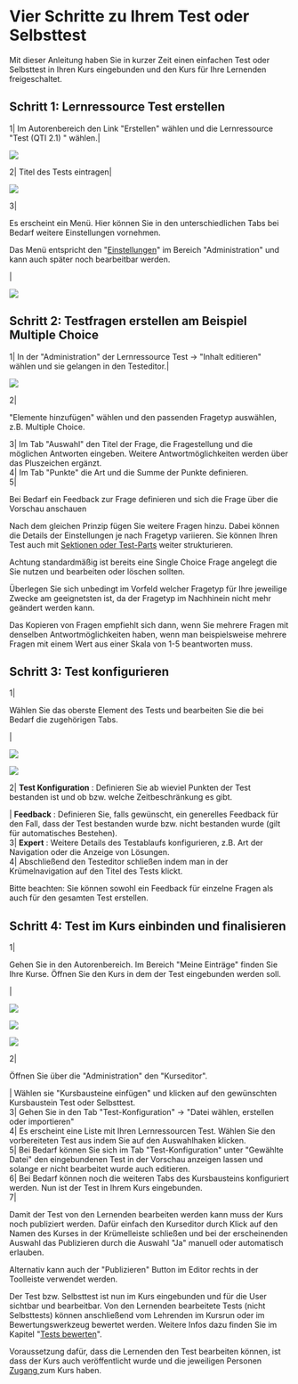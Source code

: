 #  Vier Schritte zu Ihrem Test oder Selbsttest

Mit dieser Anleitung haben Sie in kurzer Zeit einen einfachen Test oder
Selbsttest in Ihren Kurs eingebunden und den Kurs für Ihre Lernenden
freigeschaltet.

  

Schritt 1: Lernressource Test erstellen  
---  
1| Im Autorenbereich den Link "Erstellen" wählen und die Lernressource "Test
(QTI 2.1) " wählen.|

![](assets/Test_erstellen1.png)  
  
2| Titel des Tests eintragen|

![](assets/Test_erstellen_titel.png)  
  
3|

Es erscheint ein Menü. Hier können Sie in den unterschiedlichen Tabs bei
Bedarf weitere Einstellungen vornehmen.

Das Menü entspricht den "[Einstellungen](../course_create/Course_Settings.de.md)" im Bereich
"Administration" und kann auch später noch bearbeitbar werden.

|

![](assets/Einstellungen.png)  
  
Schritt 2: Testfragen erstellen am Beispiel Multiple Choice  
---  
1| In der "Administration" der Lernressource Test → "Inhalt editieren" wählen
und sie gelangen in den Testeditor.|

  

  

![](assets/MC_Frage_Auswahl.png)  
  
2|

"Elemente hinzufügen" wählen und den passenden Fragetyp auswählen, z.B.
Multiple Choice.  
  
3| Im Tab "Auswahl" den Titel der Frage, die Fragestellung und die möglichen
Antworten eingeben. Weitere Antwortmöglichkeiten werden über das Pluszeichen
ergänzt.  
4| Im Tab "Punkte" die Art und die Summe der Punkte definieren.  
5|

Bei Bedarf ein Feedback zur Frage definieren und sich die Frage über die
Vorschau anschauen  
  
Nach dem gleichen Prinzip fügen Sie weitere Fragen hinzu. Dabei können die
Details der Einstellungen je nach Fragetyp variieren. Sie können Ihren Test
auch mit [Sektionen oder Test-Parts](Configure_tests.de.md) weiter
strukturieren.

Achtung standardmäßig ist bereits eine Single Choice Frage angelegt die Sie
nutzen und bearbeiten oder löschen sollten.

Überlegen Sie sich unbedingt im Vorfeld welcher Fragetyp für Ihre jeweilige
Zwecke am geeignetsten ist, da der Fragetyp im Nachhinein nicht mehr geändert
werden kann.

Das Kopieren von Fragen empfiehlt sich dann, wenn Sie mehrere Fragen mit
denselben Antwortmöglichkeiten haben, wenn man beispielsweise mehrere Fragen
mit einem Wert aus einer Skala von 1-5 beantworten muss.

Schritt 3: Test konfigurieren  
---  
1|

Wählen Sie das oberste Element des Tests und bearbeiten Sie die bei Bedarf die
zugehörigen Tabs.

  

|

![](assets/Test_erstes_Element.jpg)

![](assets/Test_schliessen.png)  
  
2|  **Test Konfiguration** : Definieren Sie ab wieviel Punkten der Test
bestanden ist und ob bzw. welche Zeitbeschränkung es gibt.  
  
|  **Feedback** : Definieren Sie, falls gewünscht, ein generelles Feedback für
den Fall, dass der Test bestanden wurde bzw. nicht bestanden wurde (gilt für
automatisches Bestehen).  
3|  **Expert** : Weitere Details des Testablaufs konfigurieren, z.B. Art der
Navigation oder die Anzeige von Lösungen.  
4| Abschließend den Testeditor schließen indem man in der Krümelnavigation auf
den Titel des Tests klickt.  
  
Bitte beachten: Sie können sowohl ein Feedback für einzelne Fragen als auch
für den gesamten Test erstellen.

Schritt 4: Test im Kurs einbinden und finalisieren  
---  
1|

Gehen Sie in den Autorenbereich. Im Bereich "Meine Einträge" finden Sie Ihre
Kurse. Öffnen Sie den Kurs in dem der Test eingebunden werden soll.

|

![](assets/Test_einbinden.png)

  

![](assets/Test_referenzieren.png)

![](assets/Test_gewaehlte_datei.png)  
  
2|

Öffnen Sie über die "Administration" den "Kurseditor".  
  
  
| Wählen sie "Kursbausteine einfügen" und klicken auf den gewünschten
Kursbaustein Test oder Selbsttest.  
3| Gehen Sie in den Tab "Test-Konfiguration" → "Datei wählen, erstellen oder
importieren"  
4| Es erscheint eine Liste mit Ihren Lernressourcen Test. Wählen Sie den
vorbereiteten Test aus indem Sie auf den Auswahlhaken klicken.  
5| Bei Bedarf können Sie sich im Tab "Test-Konfiguration" unter "Gewählte
Datei" den eingebundenen Test in der Vorschau anzeigen lassen und solange er
nicht bearbeitet wurde auch editieren.  
6| Bei Bedarf können noch die weiteren Tabs des Kursbausteins konfiguriert
werden. Nun ist der Test in Ihrem Kurs eingebunden.  
7|

Damit der Test von den Lernenden bearbeiten werden kann muss der Kurs noch
publiziert werden. Dafür einfach den Kurseditor durch Klick auf den Namen des
Kurses in der Krümelleiste schließen und bei der erscheinenden Auswahl das
Publizieren durch die Auswahl "Ja" manuell oder automatisch erlauben.

Alternativ kann auch der "Publizieren" Button im Editor rechts in der
Toolleiste verwendet werden.  
  
Der Test bzw. Selbsttest ist nun im Kurs eingebunden und für die User sichtbar
und bearbeitbar. Von den Lernenden bearbeitete Tests (nicht Selbsttests)
können anschließend vom Lehrenden im Kursrun oder im Bewertungswerkzeug
bewertet werden. Weitere Infos dazu finden Sie im Kapitel "[Tests
bewerten](../course_operation/Assessing_tests.de.md)".

  

Voraussetzung dafür, dass die Lernenden den Test bearbeiten können, ist dass
der Kurs auch veröffentlicht wurde und die jeweiligen Personen [Zugang
](../course_create/Access_configuration.de.md)zum Kurs haben.

